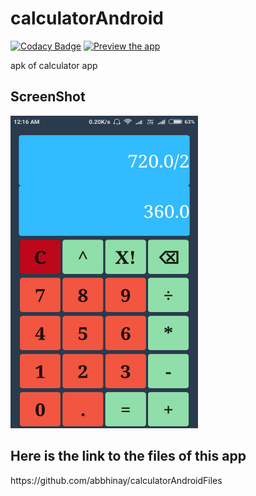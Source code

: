 # calculatorAndroid
[![Codacy Badge](https://api.codacy.com/project/badge/Grade/5c6f0f035d334b158c22cf8052b06e74)](https://www.codacy.com/app/abbhinay/calculatorAndroidFiles?utm_source=github.com&amp;utm_medium=referral&amp;utm_content=abbhinay/calculatorAndroidFiles&amp;utm_campaign=Badge_Grade)
[![Preview the app](https://img.shields.io/badge/Preview-Appetize.io-orange.svg)](https://appetize.io/app/y2d0dz527pyb0e0zhkrk15vw0g)

apk of calculator app

<div>
<h2>ScreenShot</h2>
<img src="calculator.jpeg" width="300" height="500">
</div>

<div>
  <h2>Here is the link to the files of this app</h2>
  https://github.com/abbhinay/calculatorAndroidFiles
</div>
